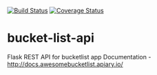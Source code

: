 [![Build Status](https://travis-ci.org/brayoh/bucket-list-api.svg?branch=master)](https://travis-ci.org/brayoh/bucket-list-api)
[![Coverage Status](https://coveralls.io/repos/github/brayoh/bucket-list-api/badge.svg?branch=develop)](https://coveralls.io/github/brayoh/bucket-list-api?branch=develop)
# bucket-list-api
Flask REST API for bucketlist app
Documentation -  http://docs.awesomebucketlist.apiary.io/
